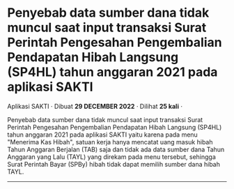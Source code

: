 Penyebab data sumber dana tidak muncul saat input transaksi Surat Perintah Pengesahan Pengembalian Pendapatan Hibah Langsung (SP4HL) tahun anggaran 2021 pada aplikasi SAKTI
============================================================================================================================================================================

Aplikasi SAKTI · Dibuat **29 DECEMBER 2022** · Dilihat **25 kali** ·

Penyebab data sumber dana tidak muncul saat input transaksi Surat Perintah Pengesahan Pengembalian Pendapatan Hibah Langsung (SP4HL) tahun anggaran 2021 pada aplikasi SAKTI yaitu karena pada menu "Menerima Kas Hibah", satuan kerja hanya mencatat uang masuk hibah Tahun Anggaran Berjalan (TAB) saja dan tidak ada data sumber dana Tahun Anggaran yang Lalu (TAYL) yang direkam pada menu tersebut, sehingga Surat Perintah Bayar (SPBy) hibah tidak dapat memilih sumber dana hibah TAYL.

  
  
  

* * *